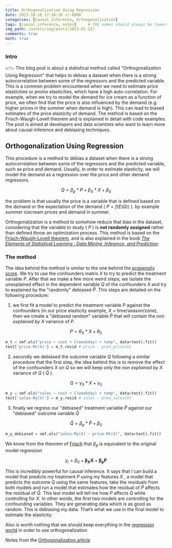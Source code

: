 ```yaml
---
title: Orthogonalization Using Regression
date: 2023-10-18 17:38:26 +/-0800
categories: [Causal Inference, Orthogonalization]
tags: [causal_inference, notes]     # TAG names should always be lowercase
img_path: /assets/img/posts/2023-01-12/
comments: true
math: true
---
```


### Intro 

📈📉 This blog post is about a statistical method called "Orthogonalization Using Regression" that helps to debias a dataset when there is a strong autocorrelation between some of the regressors and the predicted variable. This is a common problem encountered when we need to estimate price elasticities or promo elasticities, which have a high auto-correlation. For example, when we try to model the demand for ice cream as a function of price, we often find that the price is also influenced by the demand (e.g. higher prices in the summer when demand is high). This can lead to biased estimates of the price elasticity of demand. The method is based on the Frisch-Waugh-Lovell theorem and is explained in detail with code examples. The post is aimed at developers and data scientists who want to learn more about causal inference and debiasing techniques.

## Orthogonalization Using Regression

This procedure is a method to debias a dataset when there is a strong autocorrelation between some of the regressors and the predicted variable, such as price and demand. Usually, in order to estimate elasticity, we will model the demand as a regression over the price and other demand regressors. 

$$Q = \beta_p * P + \beta_X*X + \beta_0$$

the problem is that usually the price is a variable that is defined based on the demand or the expectation of the demand ( $P =f(E(Q))$ ). by example summer icecream prices and demand in summer. 

Orthogonalization is a method to somehow reduce that bias in the dataset, considering that the variable to study ( $P$ ) is **not randomly assigned** rather than defined throw an optimization process. This method is based on the [Frisch–Waugh–Lovell theorem][2], and is also explained in the book [*The Elements of Statistical Learning : Data Mining, Inference, and Prediction*][3]. 

### The method 

The idea behind the method is similar to the one behind the [propensity score][4]. We try to use the confounders matrix $X$ to try to predict the treatment variable $P$. After that we make a few more weird steps; we isolate the unexplained effect in the dependent variable $Q$ of the confounders $X$ and try to explained by the "randomly" debiased $\hat{P}$. This steps are detailed on the following procedure:

1. we first fit a model to predict the treatment variable $P$ against the confounders (in our price elasticity example, $X$ = time/season/zone), then we create a "debiased random" variable $\hat{P}$ that will contain the *non explained by X* variance of $P$. 

$$P = \theta_X*X + \theta_0$$

```python 
m_t = smf.ols("price ~ cost + C(weekday) + temp", data=test).fit()
test['price-Mt(X)'] = m_t.resid # price - pred_price(X)
```

2. secondly we debiased the outcome variable $Q$ following a similar procedure that the first step, the idea behind this is to remove the effect of the confounders $X$ on $Q$ so we will keep only the _non explained by X_ variance of $Q$ ( $\hat{Q}$ ).

$$Q = \gamma_X*X + \gamma_0$$

```python 
m_y = smf.ols("sales ~ cost + C(weekday) + temp", data=test).fit()
test['sales-My(X)'] = m_y.resid # sales - pred_sales(X)
```

3. finally we regress our "debiased" treatment variable $\hat{P}$ against our "debiased" outcome variable $\hat{Q}$

$$\hat{Q} = \beta_p *\hat{P} + \beta_0 $$
```python 
m_y_debiased = smf.ols("sales-My(X) ~ price-Mt(X)", data=test).fit()
```

We know from the theorem of [Frisch][2] that $\beta_p$ is equivalent to the original model regression

$$y_i = \beta_0 + \pmb{\beta_X X} + \pmb{\beta_p P} $$

This is incredibly powerful for causal inference. It says that I can build a model that predicts my treatment $P$ using my features $X$ , a model that predicts the outcome $Q$ using the same features, take the residuals from both models and run a model that estimates how the residual of $\hat{P}$  affects the residual of $\hat{Q}$. This last model will tell me how $P$ affects $Q$  while controlling for $X$. In other words, the first two models are controlling for the confounding variables. They are generating data which is as good as random. This is debiasing my data. That’s what we use in the final model to estimate the elasticity.

Also is worth nothing that we should keep everything in the [regression world][5] in order to use orthogonalization

Notes from the [Orthogonalization article][1]

[Comment]: References 
[1]: <https://matheusfacure.github.io/python-causality-handbook/Debiasing-with-Orthogonalization.html#linear-regression-reborn>
[2]: <https://en.wikipedia.org/wiki/Frisch%E2%80%93Waugh%E2%80%93Lovell_theorem>
[3]: <https://hastie.su.domains/Papers/ESLII.pdf#page=71>
[4]: <https://mixtape.scunning.com/05-matching_and_subclassification#propensity-score-methods>
[5]: <https://matheusfacure.github.io/python-causality-handbook/Debiasing-with-Orthogonalization.html#key-ideas:~:text=Finally%2C%20before%20we,run%20the%20risk%3F>

